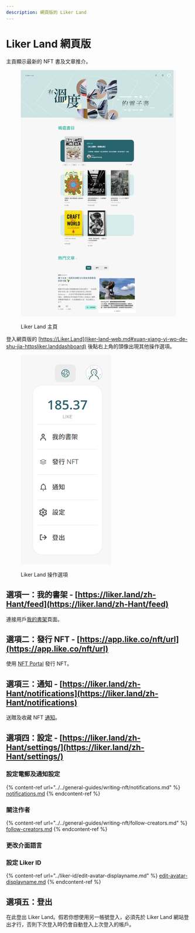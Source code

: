 ```yaml
---
description: 網頁版的 Liker Land
---
```


# Liker Land 網頁版

主貢顯示最新的 NFT 書及文章推介。



<figure><img src="../../.gitbook/assets/Liker Land web.png" alt=""><figcaption><p>Liker Land 主頁</p></figcaption></figure>

登入網頁版的 [https://Liker.Land](liker-land-web.md#xuan-xiang-yi-wo-de-shu-jia-httpsliker.landdashboard) 後點右上角的頭像出現其他操作選項。​

<figure><img src="../../.gitbook/assets/Liker Land menu.png" alt=""><figcaption><p>Liker Land 操作選項</p></figcaption></figure>

## 選項一：我的書架 - [https://liker.land/zh-Hant/feed](https://liker.land/zh-Hant/feed)

連接用戶[我的書架](../../general-guides/writing-nft/dashboard.md)頁面。‌

## 選項二：發行 NFT - [https://app.like.co/nft/url](https://app.like.co/nft/url)

使用 [NFT Portal](../../general-guides/writing-nft/nft-portal.md) 發行 NFT。

## 選項三：通知 - [https://liker.land/zh-Hant/notifications](https://liker.land/zh-Hant/notifications)

送贈及收藏 NFT [通知](../../general-guides/writing-nft/notifications.md)。

## 選項四：設定 - [https://liker.land/zh-Hant/settings/](https://liker.land/zh-Hant/settings/)

### 設定電郵及通知設定

{% content-ref url="../../general-guides/writing-nft/notifications.md" %}
[notifications.md](../../general-guides/writing-nft/notifications.md)
{% endcontent-ref %}

### 關注作者

{% content-ref url="../../general-guides/writing-nft/follow-creators.md" %}
[follow-creators.md](../../general-guides/writing-nft/follow-creators.md)
{% endcontent-ref %}

### 更改介面語言

### 設定 Liker ID

{% content-ref url="../liker-id/edit-avatar-displayname.md" %}
[edit-avatar-displayname.md](../liker-id/edit-avatar-displayname.md)
{% endcontent-ref %}

## 選項五：登出

在此登出 Liker Land。假若你想使用另一帳號登入，必須先於 Liker Land 網站登出才行，否則下次登入時仍會自動登入上次登入的帳戶。
